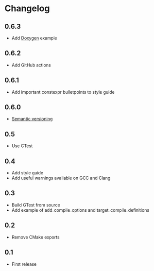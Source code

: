 # Changelog

## 0.6.3
- Add [Doxygen](https://www.doxygen.nl/) example

## 0.6.2
- Add GitHub actions

## 0.6.1
- Add important constexpr bulletpoints to style guide

## 0.6.0
- [Semantic versioning](https://semver.org)

## 0.5
- Use CTest

## 0.4
- Add style guide
- Add useful warnings available on GCC and Clang

## 0.3
- Build GTest from source
- Add example of add_compile_options and target_compile_definitions

## 0.2
- Remove CMake exports

## 0.1
- First release